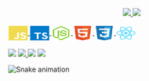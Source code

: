 <div align="center">
  <a href="https://github.com/fredericlsr">
  <img height="180em" src="https://github-readme-stats.vercel.app/api?username=fredericlsr&show_icons=true&theme=dark&include_all_commits=true&count_private=true"/>
  <img height="100em" src="https://github-readme-stats.vercel.app/api/top-langs/?username=fredericlsr&layout=compact&langs_count=7&theme=dark"/>
</div>
  
  <div style="display: inline_block"><br>
  <img align="center" alt="Fredericlsr-Js" height="30" width="40" src="https://raw.githubusercontent.com/devicons/devicon/master/icons/javascript/javascript-plain.svg">
  <img align="center" alt="Fredericlsr-Ts" height="30" width="40" src="https://raw.githubusercontent.com/devicons/devicon/master/icons/typescript/typescript-plain.svg">
  <img align="center" alt="Fredericlsr-CSS" height="30" width="40" src="https://github.com/devicons/devicon/blob/master/icons/nodejs/nodejs-original.svg">
  <img align="center" alt="Fredericlsr-HTML" height="30" width="40" src="https://raw.githubusercontent.com/devicons/devicon/master/icons/html5/html5-original.svg">
  <img align="center" alt="Fredericlsr-CSS" height="30" width="40" src="https://raw.githubusercontent.com/devicons/devicon/master/icons/css3/css3-original.svg">
  <img align="center" alt="Fredericlsr-React" height="30" width="40" src="https://raw.githubusercontent.com/devicons/devicon/master/icons/react/react-original.svg">
  </div>
 <br>
 <div> 
  <a href="https://instagram.com/fredericlsr" target="_blank"><img src="https://img.shields.io/badge/-Instagram-%23E4405F?style=for-the-badge&logo=instagram&logoColor=white"         target="_blank"></a>
  <a href="https://discord.gg/fredericlsr" target="_blank"><img src="https://img.shields.io/badge/Discord-7289DA?style=for-the-badge&logo=discord&logoColor=white" target="_blank">   </a> 
  <a href = "mailto:fredericlsr@gmail.com"><img src="https://img.shields.io/badge/-Gmail-%23333?style=for-the-badge&logo=gmail&logoColor=white" target="_blank"></a>
  <a href="https://www.linkedin.com/in/fredericlsr" target="_blank"><img src="https://img.shields.io/badge/-LinkedIn-%230077B5?style=for-the-badge&logo=linkedin&logoColor=white" target="_blank"></a> 
 
  ![Snake animation](https://github.com/fredericlsr/fredericlsr/blob/output/github-contribution-grid-snake.svg)
 
</div>
